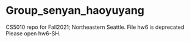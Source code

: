 # Group_senyan_haoyuyang
CS5010 repo for Fall2021; Northeastern Seattle.
File hw6 is deprecated
Please open hw6-SH.
